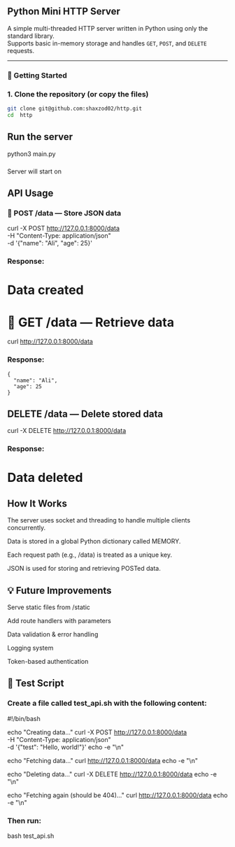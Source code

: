 ##   Python Mini HTTP Server

A simple multi-threaded HTTP server written in Python using only the standard library.  
Supports basic in-memory storage and handles `GET`, `POST`, and `DELETE` requests.

---

### 🚀 Getting Started

### 1. Clone the repository (or copy the files)

```bash
git clone git@github.com:shaxzod02/http.git
cd  http
```

## Run the server
python3 main.py
###
Server will start on

## API Usage
### 🔸 POST /data — Store JSON data

curl -X POST http://127.0.0.1:8000/data \
  -H "Content-Type: application/json" \
  -d '{"name": "Ali", "age": 25}'

### Response:
<h1>Data created</h1>

# 🔸 GET /data — Retrieve data
curl http://127.0.0.1:8000/data
### Response:
```
{
  "name": "Ali",
  "age": 25
}
```

##  DELETE /data — Delete stored data
curl -X DELETE http://127.0.0.1:8000/data
### Response:
<h1>Data deleted</h1>

##  How It Works
The server uses socket and threading to handle multiple clients concurrently.

Data is stored in a global Python dictionary called MEMORY.

Each request path (e.g., /data) is treated as a unique key.

JSON is used for storing and retrieving POSTed data.

## 💡 Future Improvements
Serve static files from /static

Add route handlers with parameters

Data validation & error handling

Logging system

Token-based authentication

## 🧪 Test Script
### Create a file called test_api.sh with the following content:
#!/bin/bash

echo "Creating data..."
curl -X POST http://127.0.0.1:8000/data \
  -H "Content-Type: application/json" \
  -d '{"test": "Hello, world!"}'
echo -e "\n"

echo "Fetching data..."
curl http://127.0.0.1:8000/data
echo -e "\n"

echo "Deleting data..."
curl -X DELETE http://127.0.0.1:8000/data
echo -e "\n"

echo "Fetching again (should be 404)..."
curl http://127.0.0.1:8000/data
echo -e "\n"
### Then run:
bash test_api.sh



